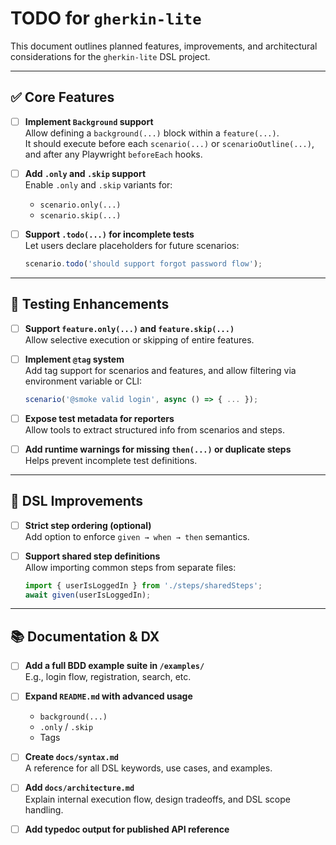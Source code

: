 # TODO for `gherkin-lite`

This document outlines planned features, improvements, and architectural considerations for the `gherkin-lite` DSL project.

---

## ✅ Core Features

- [ ] **Implement `Background` support**  
  Allow defining a `background(...)` block within a `feature(...)`.  
  It should execute before each `scenario(...)` or `scenarioOutline(...)`, and after any Playwright `beforeEach` hooks.

- [ ] **Add `.only` and `.skip` support**  
  Enable `.only` and `.skip` variants for:
  - `scenario.only(...)`
  - `scenario.skip(...)`

- [ ] **Support `.todo(...)` for incomplete tests**  
  Let users declare placeholders for future scenarios:
  ```ts
  scenario.todo('should support forgot password flow');
  ```

---

## 🧪 Testing Enhancements

- [ ] **Support `feature.only(...)` and `feature.skip(...)`**  
  Allow selective execution or skipping of entire features.

- [ ] **Implement `@tag` system**  
  Add tag support for scenarios and features, and allow filtering via environment variable or CLI:
  ```ts
  scenario('@smoke valid login', async () => { ... });
  ```

- [ ] **Expose test metadata for reporters**  
  Allow tools to extract structured info from scenarios and steps.

- [ ] **Add runtime warnings for missing `then(...)` or duplicate steps**  
  Helps prevent incomplete test definitions.

---

## 🧱 DSL Improvements

- [ ] **Strict step ordering (optional)**  
  Add option to enforce `given → when → then` semantics.

- [ ] **Support shared step definitions**  
  Allow importing common steps from separate files:
  ```ts
  import { userIsLoggedIn } from './steps/sharedSteps';
  await given(userIsLoggedIn);
  ```

---

## 📚 Documentation & DX

- [ ] **Add a full BDD example suite in `/examples/`**  
  E.g., login flow, registration, search, etc.

- [ ] **Expand `README.md` with advanced usage**
  - `background(...)`
  - `.only` / `.skip`
  - Tags

- [ ] **Create `docs/syntax.md`**  
  A reference for all DSL keywords, use cases, and examples.

- [ ] **Add `docs/architecture.md`**  
  Explain internal execution flow, design tradeoffs, and DSL scope handling.

- [ ] **Add typedoc output for published API reference**
